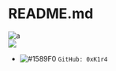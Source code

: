 # README.md
![a](https://github-readme-stats.vercel.app/api?username=0xK1r4&theme=chartreuse-dark&show_icons=true)
<br><a href="https://github.com/evilsocket">
  <img align="center" src="https://github-readme-stats.vercel.app/api/top-langs/?username=0xK1r4&layout=compact&theme=chartreuse-dark&langs_count=8" />
</a>
- ![#1589F0](https://via.placeholder.com/15/1589F0/000000?text=+) `GitHub: 0xK1r4`


